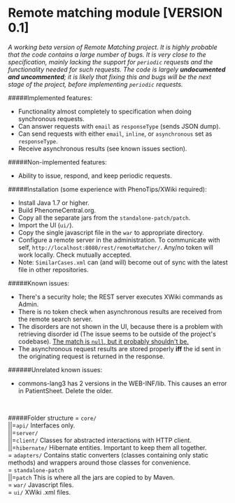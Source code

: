 Remote matching module [VERSION 0.1]
=======================

*A working beta version of Remote Matching project. It is highly probable that the code contains a large number of bugs.
It is very close to the specification, mainly lacking the support for ```periodic``` requests and the functionality needed for such requests.
The code is largely __undocumented and uncommented__; it is likely that fixing this and bugs will be the next stage of the project,
before implementing ```periodic``` requests.*

#####Implemented features:
 - Functionality almost completely to specification when doing synchronous requests.
 - Can answer requests with ```email``` as ```responseType``` (sends JSON dump).
 - Can send requests with either ```email```, ```inline```, or ```asynchronous``` set as ```responseType```.
 - Receive asynchronous results (see known issues section).

#####Non-implemented features:
 - Ability to issue, respond, and keep periodic requests.

#####Installation (some experience with PhenoTips/XWiki required):
 - Install Java 1.7 or higher.
 - Build PhenomeCentral.org.
 - Copy all the separate jars from the ```standalone-patch/patch```.
 - Import the UI (```ui/```).
 - Copy the single javascript file in the ```war``` to appropriate directory.
 - Configure a remote server in the administration. To communicate with self, ```http://localhost:8080/rest/remoteMatcher/```.
 Any/no token will work locally. Check mutually accepted.
 - Note: ```SimilarCases.xml``` can (and will) become out of sync with the latest file in other repositories.

#####Known issues:
 - There's a security hole; the REST server executes XWiki commands as Admin.
 - There is no token check when asynchronous results are received from the remote search server.
 - The disorders are not shown in the UI, because there is a problem with retrieving disorder id (The issue seems to be outside of the project's codebase).
 [The match is ```null```, but it probably shouldn't be.](https://github.com/phenotips/patient-network/blob/master/similarity-data-impl/src/main/java/org/phenotips/data/similarity/internal/RestrictedDisorderSimilarityView.java#L66)
 - The asynchronous request results are stored properly **iff** the id sent in the originating request is returned in the response.

######Unrelated known issues:
 - commons-lang3 has 2 versions in the WEB-INF/lib. This causes an error in PatientSheet. Delete the older.
<br>

#####Folder structure
= ```core/```<br>
||=```api/```              Interfaces only.<br>
||=```server/```<br>
||=```client/```           Classes for abstracted interactions with HTTP client.<br>
||=```hibernate/```        Hibernate entities. Important to keep them all together.<br>
= ```adapters/```          Contains static converters (classes containing only static methods) and wrappers around those classes for convenience.<br>
= ```standalone-patch```<br>
||=```patch```             This is where all the jars are copied to by Maven.<br>
= ```war/```               Javascript files.<br>
= ```ui/```                XWiki .xml files.<br>
